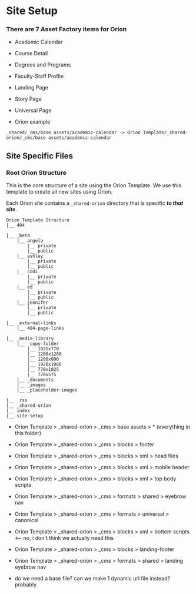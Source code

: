 # Site Setup

### There are 7 Asset Factory items for Orion

-   Academic Calendar
-   Course Detail
-   Degrees and Programs
-   Faculty-Staff Profile
-   Landing Page
-   Story Page
-   Universal Page

-   Orion example

```
_shared/_cms/base assets/academic-calendar -> Orion Template/_shared-orion/_cms/base assets/academic-calendar
```

## Site Specific Files

### Root Orion Structure

This is the core structure of a site using the Orion Template. We use this template to create all new sites using Orion.

Each Orion site contains a `_shared-orion` directory that is specific **_to that site_**.

```
Orion Template Structure
|__ 404

|__ _beta
    |__ angela
        |__ private
        |__ public
    |__ ashley
        |__ private
        |__ public
    |__ codi
        |__ private
        |__ public
    |__ ed
        |__ private
        |__ public
    |__ jennifer
        |__ private
        |__ public

|__ _external-links
    |__ 404-page-links

|__ _media-library
    |__ _copy-folder
        |__ 1025x770
        |__ 1200x1200
        |__ 1200x800
        |__ 1920x1080
        |__ 770x1025
        |__ 770x575
    |__ _documents
    |__ _images
    |__ _placeholder-images

|__ _rss
|__ _shared-orion
|__ index
|__ site-setup
```

-   Orion Template > \_shared-orion > \_cms > base assets > \* (everything in this folder)

-   Orion Template > \_shared-orion > \_cms > blocks > footer
-   Orion Template > \_shared-orion > \_cms > blocks > xml > head files
-   Orion Template > \_shared-orion > \_cms > blocks > xml > mobile header
-   Orion Template > \_shared-orion > \_cms > blocks > xml > top body scripts
-   Orion Template > \_shared-orion > \_cms > formats > shared > eyebrow nav
-   Orion Template > \_shared-orion > \_cms > formats > universal > canonical

-   Orion Template > \_shared-orion > \_cms > blocks > xml > bottom scripts <-- no, i don't think we actually need this

-   Orion Template > \_shared-orion > \_cms > blocks > landing-footer
-   Orion Template > \_shared-orion > \_cms > formats > shared > landing eyebrow nav

-   do we need a base file? can we make 1 dynamic url file instead? probably.
